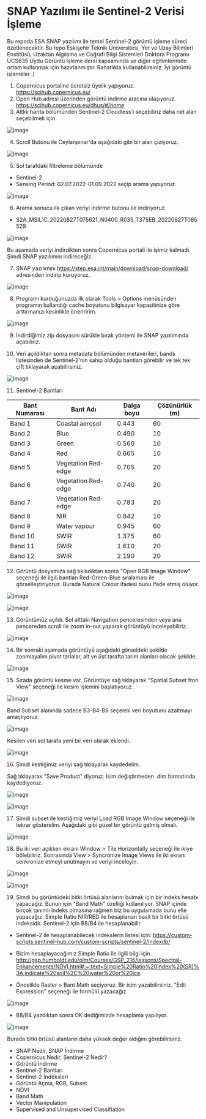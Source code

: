 # SNAP Yazılımı ile Sentinel-2 Verisi İşleme
Bu repoda ESA SNAP yazılımı ile temel Sentinel-2 görüntü işleme süreci özetlenecektir. Bu repo Eskişehir Teknik Üniversitesi, Yer ve Uzay Bilimleri Enstitüsü, Uzaktan Algılama ve Coğrafi Bilgi Sistemleri Doktora Programı UCS635 Uydu Görüntü İşleme dersi kapsamında ve diğer eğitimlerimde ortam kullanmak için hazırlanmıştır. Rahatlıkla kullanabilirsiniz. İyi görüntü işlemeler :)

1. Copernicus portaline ücretsiz üyelik yapıyoruz. https://scihub.copernicus.eu/
2. Open Hub adresi üzerinden görüntü indirme aracına ulaşıyoruz. https://scihub.copernicus.eu/dhus/#/home
3. Altlık harita bölümünden Sentinel-2 Cloudless'ı seçebiliriz daha net alan seçebilmek için.

![image](https://user-images.githubusercontent.com/3392893/222094237-b111355b-ecfd-4d0c-8657-9da5a518f62e.png)

4. Scroll Butonu ile Ceylanpınar'da aşağıdaki gibi bir alan çiziyoruz.

![image](https://user-images.githubusercontent.com/3392893/222129341-9c29ebe0-09d8-419c-b37f-e1127aab8b7e.png)

5. Sol tarafdaki filtreleme bölümünde 
* Sentinel-2
* Sensing Period: 02.07.2022-01.09.2022 seçip arama yapıyoruz.

![image](https://user-images.githubusercontent.com/3392893/222095320-2dedd08c-b96b-4e8b-8b59-b103d6ca4c88.png)

6. Arama sonucu ilk çıkan veriyi indirme butonu ile indiriyoruz. 
* S2A_MSIL1C_20220827T075621_N0400_R035_T37SEB_20220827T085529

![image](https://user-images.githubusercontent.com/3392893/222095534-88b795bf-73f8-46f6-83ae-3f4a50395f5f.png)
 
Bu aşamada veriyi indirdikten sonra Copernicus portali ile işimiz kalmadı. Şimdi SNAP yazılımını indireceğiz.

7. SNAP yazılımını https://step.esa.int/main/download/snap-download/ adresinden indirip kuruyoruz.

![image](https://user-images.githubusercontent.com/3392893/222097296-f1b7a7e4-8bb4-409a-b63e-87c4346b7190.png)

8. Programı kurduğunuzda ilk olarak Tools > Options menüsünden programın kullandığı cache boyutunu bilgisayar kapasitinize göre arttırmanızı kesinlikle öneriririm. 

![image](https://user-images.githubusercontent.com/3392893/222098279-bf4277ff-15e2-4858-a8d2-60d2a821c6fe.png)

9. İndirdiğimiz zip dosyasını sürükle bırak yöntemi ile SNAP yazılımında açabiliriz.

10. Veri açıldıktan sonra metadata bölümünden metaverileri, bands listesinden de Sentinel-2'nin sahip olduğu bantları görebilir ve tek tek çift tıklayarak açabilirsiniz.

![image](https://user-images.githubusercontent.com/3392893/222108022-30650492-dd2a-4a56-9e15-0d439ac9c992.png)

11. Sentinel-2 Bantları

| Bant   Numarası | Bant Adı            | Dalga boyu | Çözünürlük (m) |
|-----------------|---------------------|------------|------------|
| Band 1          | Coastal aerosol     | 0.443      | 60         |
| Band 2          | Blue                | 0.490      | 10         |
| Band 3          | Green               | 0.560      | 10         |
| Band 4          | Red                 | 0.665      | 10         |
| Band 5          | Vegetation Red-edge | 0.705      | 20         |
| Band 6          | Vegetation Red-edge | 0.740      | 20         |
| Band 7          | Vegetation Red-edge | 0.783      | 20         |
| Band 8          | NIR                 | 0.842      | 10         |
| Band 9          | Water vapour        | 0.945      | 60         |
| Band 10         | SWIR                | 1.375      | 60         |
| Band 11         | SWIR                | 1.610      | 20         |
| Band 12         | SWIR                | 2.190      | 20         |

12. Görüntü dosyamıza sağ tıkladıktan sonra "Open RGB Image Window" seçeneği ile ilgili bantları Red-Green-Blue sıralaması ile görselleştiriyoruz. Burada Natural Colour ifadesi bunu ifade etmiş oluyor. 

![image](https://user-images.githubusercontent.com/3392893/222120435-21bd6c98-7257-4916-a583-47d7f46ee088.png)

![image](https://user-images.githubusercontent.com/3392893/222120585-2e9bc8b6-14a8-4351-94fa-626fa92d267b.png)

13. Görüntümüz açıldı. Sol alttaki Navigation penceresinden veya ana pencereden scroll ile zoom in-out yaparak görüntüyü inceleyebiliriz.

![image](https://user-images.githubusercontent.com/3392893/222120908-0dff7340-712b-4d32-a4df-48255affe881.png)

14. Bir sonraki aşamada görüntüyü aşağıdaki görseldeki şekilde zoomlayalım pivot tarlalar, alt ve üst tarafta tarım alanları olacak şekilde.

![image](https://user-images.githubusercontent.com/3392893/222121248-3381a4ad-f66b-4a60-ad12-49520d933d23.png)

15. Sırada görüntü kesme var. Görüntüye sağ tıklayarak "Spatial Subset fron View" seçeneği ile kesim işlemini başlatıyoruz.

![image](https://user-images.githubusercontent.com/3392893/222126050-d515dcc6-e64e-43f8-8232-3444c83d7527.png)

Band Subset alanında sadece B3-B4-B8 seçerek veri boyutunu azaltmayı amaçlıyoruz. 

![image](https://user-images.githubusercontent.com/3392893/222122732-f6a3d273-4177-4a67-8839-50a1184c9a56.png)

Kesilen veri sol tarafa yeni bir veri olarak eklendi.

![image](https://user-images.githubusercontent.com/3392893/222124300-02ce00f2-2a5e-4544-840d-77f2adbba0da.png)

16. Şimdi kestiğimiz veriyi sağ tıklayarak kaydedelim. 

Sağ tıklayarak "Save Product" diyoruz. İsim değiştirmeden .dim formatında kaydediyoruz. 

![image](https://user-images.githubusercontent.com/3392893/222124541-62f9d007-cb5f-4232-83f0-2ce5000a5c4e.png)

![image](https://user-images.githubusercontent.com/3392893/222124675-5ba31cc4-bb76-4d05-8666-a94a56edc664.png)

17. Şimdi subset ile kestiğimiz veriyi Load RGB Image Window seçeneği ile tekrar gösterelim. Aşağıdaki gibi güzel bir görüntü gelmiş olmalı.

![image](https://user-images.githubusercontent.com/3392893/222126477-e6f856e9-016d-45c7-a496-65bc5d9c48e8.png)

18. Bu iki veri açıkken ekranı Window > Tile Horizontally seçeneği ile ikiye bölebiliriz. Sonrasında View > Syncronize Image Views ile iki ekranı senkronize etmeyi unutmayın ve veriyi inceleyin. 

![image](https://user-images.githubusercontent.com/3392893/222133103-be31f4a4-18ac-41e4-9f50-6b651f15c259.png)

![image](https://user-images.githubusercontent.com/3392893/222132937-7cccec99-4f8e-496d-84cf-e89f2da2fa37.png)

19. Şimdi bu görüntüdeki bitki örtüsü alanlarını bulmak için bir indeks hesabı yapacağız. Bunun için "Band Math" özelliği kullanılıyor. SNAP içinde birçok tanımlı indeks olmasına rağmen biz bu uygulamada bunu elle yapacağız. Simple Ratio NIR/RED ile hesaplanan basit bir bitki örtüsü indeksidir. Sentinel-2 için B8/B4 ile hesaplanabilir. 

* Sentinel-2 ile hesaplanabilecek indekslerin listesi için: https://custom-scripts.sentinel-hub.com/custom-scripts/sentinel-2/indexdb/
* Bizim hesaplayacağımız Simple Ratio ile ilgili bilgi için. http://gsp.humboldt.edu/olm/Courses/GSP_216/lessons/Spectral-Enhancements/NDVI.html#:~:text=Simple%20Ratio%20Index%20(SR)%3A,indicate%20soil%2C%20water%20or%20ice.

* Öncelikle Raster > Bant Math seçiyoruz. Bir isim yazabilirsiniz. "Edit Expression" seçeneği ile formülü yazacağız.

![image](https://user-images.githubusercontent.com/3392893/222135201-30d517ce-66e3-423c-bc96-081f1d0817f0.png)

* B8/B4 yazdıktan sonra OK dediğimizde hesaplama yapılıyor. 

![image](https://user-images.githubusercontent.com/3392893/222135398-fe440344-aa02-43d6-b4c8-5b927b117b1e.png)

Burada bitki örtüsü alanların daha yüksek değer aldığını görebilirsiniz. 

* SNAP Nedir, SNAP İndirme
* Copernicus Nedir, Sentinel-2 Nedir?
* Görüntü indirme
* Sentinel-2 Bantları
* Sentinel-2 İndeksleri
* Görüntü Açma, RGB, Subset
* NDVI
* Band Math
* Vector Manipulation
* Supervised and Unsupervised Classifiation
